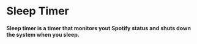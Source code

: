 # Sleep Timer
#### Sleep timer is a timer that monitors yout Spotify status and shuts down the system when you sleep.
